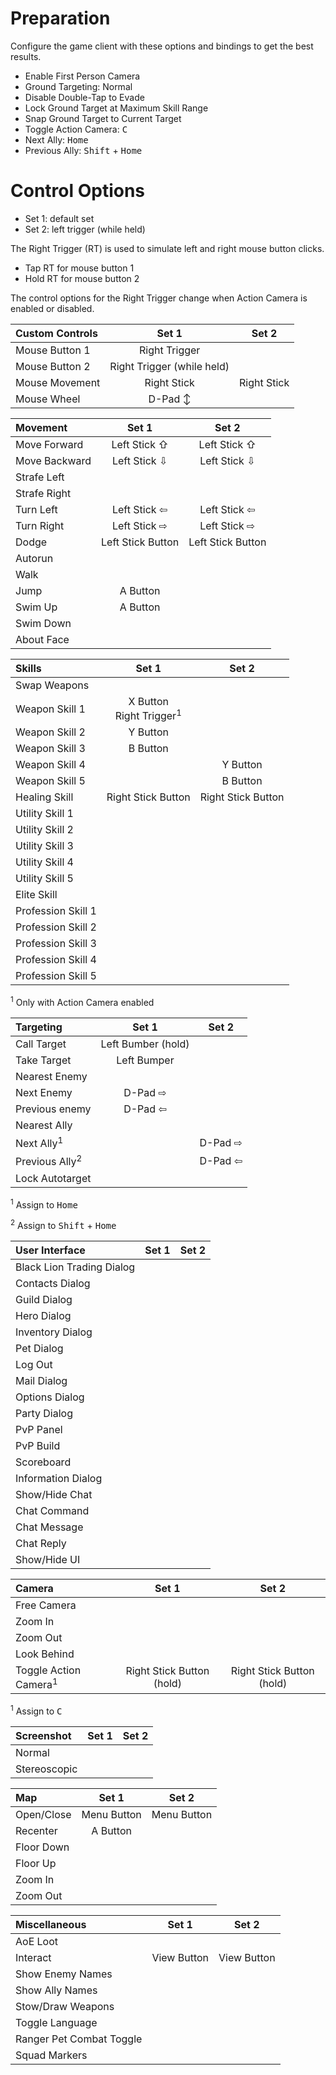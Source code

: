 # Preparation
Configure the game client with these options and bindings to get the best results.
 - Enable First Person Camera
 - Ground Targeting: Normal
 - Disable Double-Tap to Evade
 - Lock Ground Target at Maximum Skill Range
 - Snap Ground Target to Current Target
 - Toggle Action Camera: <kbd>C</kbd>
 - Next Ally: <kbd>Home</kbd>
 - Previous Ally: <kbd>Shift</kbd> + <kbd>Home</kbd>
  
# Control Options
* Set 1: default set
* Set 2: left trigger (while held)

The Right Trigger (RT) is used to simulate left and right mouse button clicks.
 - Tap RT for mouse button 1
 - Hold RT for mouse button 2
 
 The control options for the Right Trigger change when Action Camera is enabled or disabled.

| Custom Controls | Set 1 | Set 2 |
|:-------|:---:|:---:|
| Mouse Button 1 | Right Trigger | |
| Mouse Button 2 | Right Trigger (while held) | |
| Mouse Movement | Right Stick | Right Stick |
| Mouse Wheel | D-Pad ↕ | |
 
| Movement | Set 1 | Set 2 |
|:---------|:---:|:---:|
| Move Forward | Left Stick ⇧ | Left Stick ⇧ |
| Move Backward | Left Stick ⇩ | Left Stick ⇩ |
| Strafe Left | | |
| Strafe Right | | |
| Turn Left | Left Stick ⇦ | Left Stick ⇦ |
| Turn Right | Left Stick ⇨ | Left Stick ⇨ |
| Dodge | Left Stick Button | Left Stick Button |
| Autorun | | |
| Walk | | |
| Jump | A Button | |
| Swim Up | A Button | |
| Swim Down | | |
| About Face | | |

| Skills | Set 1 | Set 2 |
|:-------|:---:|:---:|
| Swap Weapons | | |
| Weapon Skill 1 | X Button<br>Right Trigger<sup>1</sup> | |
| Weapon Skill 2 | Y Button | |
| Weapon Skill 3 | B Button | |
| Weapon Skill 4 | | Y Button |
| Weapon Skill 5 | | B Button |
| Healing Skill | Right Stick Button | Right Stick Button |
| Utility Skill 1 | | |
| Utility Skill 2 | | |
| Utility Skill 3 | | |
| Utility Skill 4 | | |
| Utility Skill 5 | | |
| Elite Skill | | |
| Profession Skill 1 | | |
| Profession Skill 2 | | |
| Profession Skill 3 | | |
| Profession Skill 4 | | |
| Profession Skill 5 | | |
<sup>1</sup> Only with Action Camera enabled

| Targeting | Set 1 | Set 2 |
|:----------|:---:|:---:|
| Call Target | Left Bumber (hold) | |
| Take Target | Left Bumper | |
| Nearest Enemy | | |
| Next Enemy | D-Pad ⇨ | |
| Previous enemy | D-Pad ⇦ | |
| Nearest Ally | | |
| Next Ally<sup>1</sup> | | D-Pad ⇨ |
| Previous Ally<sup>2</sup> | | D-Pad ⇦ |
| Lock Autotarget | | |
<sup>1</sup> Assign to <kbd>Home</kbd>

<sup>2</sup> Assign to <kbd>Shift</kbd> + <kbd>Home</kbd>

| User Interface | Set 1 | Set 2 |
|:---------------|:---:|:---:|
| Black Lion Trading Dialog | | |
| Contacts Dialog | | |
| Guild Dialog | | |
| Hero Dialog | | |
| Inventory Dialog | | |
| Pet Dialog | | |
| Log Out | | |
| Mail Dialog | | |
| Options Dialog | | |
| Party Dialog | | |
| PvP Panel | | |
| PvP Build | | |
| Scoreboard | | |
| Information Dialog | | |
| Show/Hide Chat | | |
| Chat Command | | |
| Chat Message | | |
| Chat Reply | | |
| Show/Hide UI | | |

| Camera | Set 1 | Set 2 |
|:-------|:---:|:---:|
| Free Camera | | |
| Zoom In | | |
| Zoom Out | | |
| Look Behind | | |
| Toggle Action Camera<sup>1</sup> | Right Stick Button (hold) | Right Stick Button (hold) |
<sup>1</sup> Assign to <kbd>C</kbd>

| Screenshot | Set 1 | Set 2 |
|:-------|:---:|:---:|
| Normal | | |
| Stereoscopic | | |

| Map | Set 1 | Set 2 |
|:-------|:---:|:---:|
| Open/Close | Menu Button | Menu Button |
| Recenter | A Button | |
| Floor Down | | |
| Floor Up | | |
| Zoom In | | |
| Zoom Out | | |

| Miscellaneous | Set 1 | Set 2 |
|:--------------|:---:|:---:|
| AoE Loot | | |
| Interact | View Button | View Button |
| Show Enemy Names | | |
| Show Ally Names | | |
| Stow/Draw Weapons | | |
| Toggle Language | | |
| Ranger Pet Combat Toggle | | |
| Squad Markers | | |